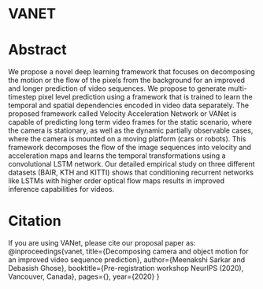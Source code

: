 # VANET
# Abstract
 We propose a novel deep learning framework that focuses on decomposing the motion or the flow of the pixels from the background for an improved and longer prediction of video sequences. We propose to generate multi-timestep pixel level prediction using a framework that is trained to learn the temporal and spatial dependencies encoded in  video data separately. The proposed framework called Velocity Acceleration Network or VANet is  capable of predicting long term video frames for the static scenario, where the camera is stationary, as well as the dynamic partially observable cases, where the camera is mounted on a moving platform (cars or robots). This framework decomposes the flow of the image sequences into velocity and acceleration maps and learns the temporal transformations using a convolutional LSTM network. Our detailed empirical study on three different  datasets (BAIR, KTH and KITTI) shows that conditioning recurrent networks like LSTMs with higher order optical flow maps results in improved inference capabilities for videos. 

# Citation
If you are using VANet, please cite our proposal paper as:
@inproceedings{vanet,
  title={Decomposing camera and object motion for an improved video sequence prediction},
  author={Meenakshi Sarkar and Debasish Ghose},
  booktitle={Pre-registration workshop NeurIPS (2020), Vancouver, Canada},
  pages={},
  year={2020}
}
